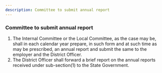```yaml
---
description: Committee to submit annual report
---
```


### Committee to submit annual report

1. The Internal Committee or the Local Committee, as the case may be, shall in each calendar year prepare, in such form and at such time as may be prescribed, an annual report and submit the same to the employer and the District Officer.
2. The District Officer shall forward a brief report on the annual reports received under sub-section(1) to the State Government.

